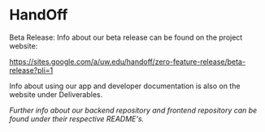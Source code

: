 # HandOff

Beta Release: Info about our beta release can be found on the project website:

https://sites.google.com/a/uw.edu/handoff/zero-feature-release/beta-release?pli=1

Info about using our app and developer documentation is also on the website under Deliverables.

*Further info about our backend repository and frontend repository can be found under their respective README's.*
